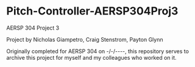 # Pitch-Controller-AERSP304Proj3

AERSP 304 Project 3

Project by Nicholas Giampetro, Craig Stenstrom, Payton Glynn

Originally completed for AERSP 304 on -/-/----, this repository serves to archive this project for myself and my colleagues who worked on it.
